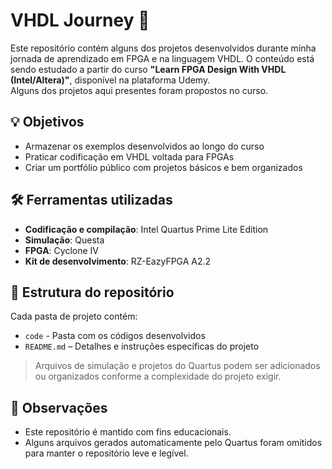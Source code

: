 # VHDL Journey 🚀

Este repositório contém alguns dos projetos desenvolvidos durante minha jornada de aprendizado em FPGA e na linguagem VHDL. O conteúdo está sendo estudado a partir do curso **"Learn FPGA Design With VHDL (Intel/Altera)"**, disponível na plataforma Udemy.  
Alguns dos projetos aqui presentes foram propostos no curso.

## 💡 Objetivos

- Armazenar os exemplos desenvolvidos ao longo do curso
- Praticar codificação em VHDL voltada para FPGAs
- Criar um portfólio público com projetos básicos e bem organizados

## 🛠️ Ferramentas utilizadas

- **Codificação e compilação**: Intel Quartus Prime Lite Edition
- **Simulação**: Questa
- **FPGA**: Cyclone IV
- **Kit de desenvolvimento**: RZ-EazyFPGA A2.2

## 📁 Estrutura do repositório

Cada pasta de projeto contém:

- `code` - Pasta com os códigos desenvolvidos
- `README.md` – Detalhes e instruções específicas do projeto

> Arquivos de simulação e projetos do Quartus podem ser adicionados ou organizados conforme a complexidade do projeto exigir.

## 📌 Observações

- Este repositório é mantido com fins educacionais.
- Alguns arquivos gerados automaticamente pelo Quartus foram omitidos para manter o repositório leve e legível.
